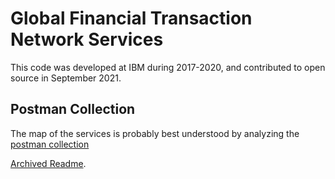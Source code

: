 # Global Financial Transaction Network Services

This code was developed at IBM during 2017-2020, and contributed to open source in September 2021.

## Postman Collection
The map of the services is probably best understood by analyzing the [postman collection](https://github.com/GFTN/gftn-services/blob/721cf770d0bb4f64f215147941068e5be7eced75/integration-tests/src/worldwire-collections/worldwire-API/Worldwire%20(2.11.1).postman_collection.json)

[Archived Readme](README_ARCHIVED.md).

